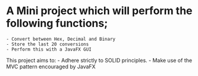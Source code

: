 # A Mini project which will perform the following functions;
    - Convert between Hex, Decimal and Binary
    - Store the last 20 conversions
    - Perform this with a JavaFX GUI

This project aims to:
    - Adhere strictly to SOLID principles.
    - Make use of the MVC pattern encouraged by JavaFX